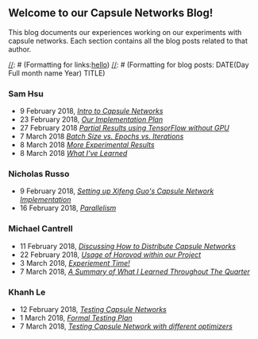 ## Welcome to our Capsule Networks Blog!

This blog documents our experiences working on our experiments with capsule networks. Each section contains all the blog posts related to that author.


[//]: # (This is a comment)
[//]: # (Formatting for links:[hello](test.md))
[//]: # (Formatting for blog posts: DATE(Day Full month name Year) TITLE)
### Sam Hsu
- 9 February 2018, [_Intro to Capsule Networks_](introduction.md)
- 23 February 2018, [_Our Implementation Plan_](ImplementationPlan.md)
- 27 February 2018 [_Partial Results using TensorFlow without GPU_](CPU_Results1.md)
- 7 March 2018 [_Batch Size vs. Epochs vs. Iterations_](batch_size.md)
- 8 March 2018 [_More Experimental Results_](More_Results.md)
- 8 March 2018 [_What I've Learned_](Sam_learned.md)

### Nicholas Russo
- 9 February 2018, [_Setting up Xifeng Guo's Capsule Network Implementation_](setup.md)
- 16 February 2018, [_Parallelism_](parallelism.md)

### Michael Cantrell
- 11 February 2018, [_Discussing How to Distribute Capsule Networks_](implementation.md)
- 22 February 2018, [_Usage of Horovod within our Project_](horovodUsage.md)
- 3 March 2018, [_Experiement Time!_](michaelExperiments.md)
- 7 March 2018, [_A Summary of What I Learned Throughout The Quarter_](whatMichaelLearned.md)


### Khanh Le
- 12 February 2018, [_Testing Capsule Networks_](testing.md)
- 1 March 2018,  [_Formal Testing Plan_](testingplan.md)
- 7 March 2018,  [_Testing Capsule Network with different optimizers_](test_optimizer.md)
